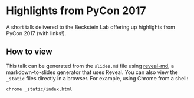 # Highlights from PyCon 2017

A short talk delivered to the Beckstein Lab offering up highlights from PyCon 2017 (with links!).

## How to view

This talk can be generated from the ``slides.md`` file using [reveal-md](https://github.com/webpro/reveal-md), a markdown-to-slides generator that uses Reveal. You can also view the ``_static`` files directly in a browser. For example, using Chrome from a shell:

    chrome _static/index.html
